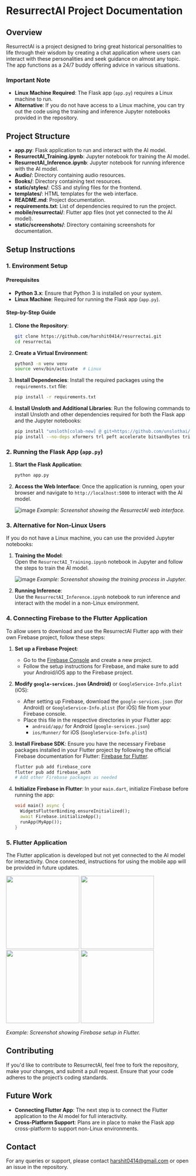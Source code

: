 # ResurrectAI Project Documentation

## Overview

ResurrectAI is a project designed to bring great historical personalities to life through their wisdom by creating a chat application where users can interact with these personalities and seek guidance on almost any topic. The app functions as a 24/7 buddy offering advice in various situations.

### Important Note
- **Linux Machine Required**: The Flask app (`app.py`) requires a Linux machine to run.
- **Alternative**: If you do not have access to a Linux machine, you can try out the code using the training and inference Jupyter notebooks provided in the repository.

## Project Structure

- **app.py**: Flask application to run and interact with the AI model.
- **ResurrectAI_Training.ipynb**: Jupyter notebook for training the AI model.
- **ResurrectAI_Inference.ipynb**: Jupyter notebook for running inference with the AI model.
- **Audio/**: Directory containing audio resources.
- **Books/**: Directory containing text resources.
- **static/styles/**: CSS and styling files for the frontend.
- **templates/**: HTML templates for the web interface.
- **README.md**: Project documentation.
- **requirements.txt**: List of dependencies required to run the project.
- **mobile/resurrectai/**: Flutter app files (not yet connected to the AI model).
- **static/screenshots/**: Directory containing screenshots for documentation.

## Setup Instructions

### 1. Environment Setup

#### Prerequisites
- **Python 3.x**: Ensure that Python 3 is installed on your system.
- **Linux Machine**: Required for running the Flask app (`app.py`).

#### Step-by-Step Guide

1. **Clone the Repository**:
   ```bash
   git clone https://github.com/harshit0414/resurrectai.git
   cd resurrectai
   ```

2. **Create a Virtual Environment**:
   ```bash
   python3 -m venv venv
   source venv/bin/activate  # Linux
   ```

3. **Install Dependencies**:
   Install the required packages using the `requirements.txt` file:
   ```bash
   pip install -r requirements.txt
   ```

4. **Install Unsloth and Additional Libraries**:
   Run the following commands to install Unsloth and other dependencies required for both the Flask app and the Jupyter notebooks:
   ```bash
   pip install "unsloth[colab-new] @ git+https://github.com/unslothai/unsloth.git"
   pip install --no-deps xformers trl peft accelerate bitsandbytes triton
   ```

### 2. Running the Flask App (`app.py`)

1. **Start the Flask Application**:
   ```bash
   python app.py
   ```

2. **Access the Web Interface**:
   Once the application is running, open your browser and navigate to `http://localhost:5000` to interact with the AI model.

   ![image](https://github.com/user-attachments/assets/2dae7af3-04c8-445d-b4d1-14e63b028bd9)
   *Example: Screenshot showing the ResurrectAI web interface.*

### 3. Alternative for Non-Linux Users

If you do not have a Linux machine, you can use the provided Jupyter notebooks:

1. **Training the Model**:  
   Open the `ResurrectAI_Training.ipynb` notebook in Jupyter and follow the steps to train the AI model.

   ![image](https://github.com/user-attachments/assets/7d8f766f-4422-471d-a8a7-a28f9124920d)
   *Example: Screenshot showing the training process in Jupyter.*

2. **Running Inference**:  
   Use the `ResurrectAI_Inference.ipynb` notebook to run inference and interact with the model in a non-Linux environment.

### 4. Connecting Firebase to the Flutter Application

To allow users to download and use the ResurrectAI Flutter app with their own Firebase project, follow these steps:

1. **Set up a Firebase Project**:  
   - Go to the [Firebase Console](https://console.firebase.google.com/) and create a new project.
   - Follow the setup instructions for Firebase, and make sure to add your Android/iOS app to the Firebase project.

2. **Modify `google-services.json` (Android)** or `GoogleService-Info.plist` (iOS):
   - After setting up Firebase, download the `google-services.json` (for Android) or `GoogleService-Info.plist` (for iOS) file from your Firebase console.
   - Place this file in the respective directories in your Flutter app:  
     - `android/app/` for Android (`google-services.json`)
     - `ios/Runner/` for iOS (`GoogleService-Info.plist`)

3. **Install Firebase SDK**:
   Ensure you have the necessary Firebase packages installed in your Flutter project by following the official Firebase documentation for Flutter: [Firebase for Flutter](https://firebase.google.com/docs/flutter/setup?platform=android).

   ```bash
   flutter pub add firebase_core
   flutter pub add firebase_auth
   # Add other Firebase packages as needed
   ```

4. **Initialize Firebase in Flutter**:
   In your `main.dart`, initialize Firebase before running the app:
   ```dart
   void main() async {
     WidgetsFlutterBinding.ensureInitialized();
     await Firebase.initializeApp();
     runApp(MyApp());
   }
   ```

### 5. Flutter Application

The Flutter application is developed but not yet connected to the AI model for interactivity. Once connected, instructions for using the mobile app will be provided in future updates.

<p float = 'left'>
<img src= "https://github.com/user-attachments/assets/0c9169fe-d3cd-4bc2-9ba9-bba863f7395f" width = "200"/>
<img src= "https://github.com/user-attachments/assets/d401a4ab-b0f7-4fae-b7cf-d9a5d23df22b" width = "200"/>
<img src= "https://github.com/user-attachments/assets/f6eeedd2-47b5-47cf-a3cb-a0cec10f2e74" width = "200"/>
<img src= "https://github.com/user-attachments/assets/e433ad22-d364-43ab-a4e8-58c0f7cb879b" width = "200"/>
</p>

*Example: Screenshot showing Firebase setup in Flutter.*


## Contributing

If you'd like to contribute to ResurrectAI, feel free to fork the repository, make your changes, and submit a pull request. Ensure that your code adheres to the project’s coding standards.

## Future Work

- **Connecting Flutter App**: The next step is to connect the Flutter application to the AI model for full interactivity.
- **Cross-Platform Support**: Plans are in place to make the Flask app cross-platform to support non-Linux environments.

## Contact

For any queries or support, please contact harshit0414@gmail.com or open an issue in the repository.
